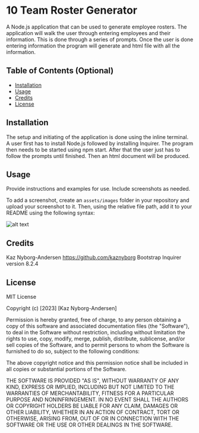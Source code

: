 
# 10 Team Roster Generator

A Node.js application that can be used to generate employee rosters. The application will walk the user through entering employees and their information. This is done through a series of prompts. Once the user is done entering information the program will generate and html file with all the information. 

## Table of Contents (Optional)

- [Installation](#installation)
- [Usage](#usage)
- [Credits](#credits)
- [License](#license)

## Installation

The setup and initiating of the application is done using the inline terminal. A user first has to install Node.js followed by installing Inquirer. The program then needs to be started using npm start. After that the user just has to follow the prompts until finished. Then an html document will be produced.

## Usage

Provide instructions and examples for use. Include screenshots as needed.

To add a screenshot, create an `assets/images` folder in your repository and upload your screenshot to it. Then, using the relative file path, add it to your README using the following syntax:

![alt text](assets/images/screenshot.png)

## Credits

Kaz Nyborg-Andersen https://github.com/kaznyborg
Bootstrap
Inquirer version 8.2.4

## License

MIT License

Copyright (c) [2023] [Kaz Nyborg-Andersen]

Permission is hereby granted, free of charge, to any person obtaining a copy
of this software and associated documentation files (the "Software"), to deal
in the Software without restriction, including without limitation the rights
to use, copy, modify, merge, publish, distribute, sublicense, and/or sell
copies of the Software, and to permit persons to whom the Software is
furnished to do so, subject to the following conditions:

The above copyright notice and this permission notice shall be included in all
copies or substantial portions of the Software.

THE SOFTWARE IS PROVIDED "AS IS", WITHOUT WARRANTY OF ANY KIND, EXPRESS OR
IMPLIED, INCLUDING BUT NOT LIMITED TO THE WARRANTIES OF MERCHANTABILITY,
FITNESS FOR A PARTICULAR PURPOSE AND NONINFRINGEMENT. IN NO EVENT SHALL THE
AUTHORS OR COPYRIGHT HOLDERS BE LIABLE FOR ANY CLAIM, DAMAGES OR OTHER
LIABILITY, WHETHER IN AN ACTION OF CONTRACT, TORT OR OTHERWISE, ARISING FROM,
OUT OF OR IN CONNECTION WITH THE SOFTWARE OR THE USE OR OTHER DEALINGS IN THE
SOFTWARE.
